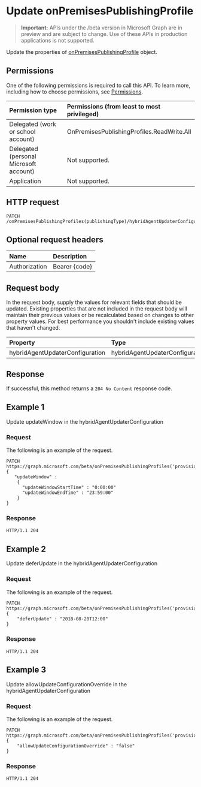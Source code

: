 # Update onPremisesPublishingProfile

> **Important:** APIs under the /beta version in Microsoft Graph are in preview and are subject to change. Use of these APIs in production applications is not supported.

Update the properties of [onPremisesPublishingProfile](../resources/onpremisespublishingprofile.md) object.

## Permissions

One of the following permissions is required to call this API. To learn more, including how to choose permissions, see [Permissions](../../../concepts/permissions_reference.md).

|Permission type                        | Permissions (from least to most privileged)              |
|:--------------------------------------|:---------------------------------------------------------|
|Delegated (work or school account)     | OnPremisesPublishingProfiles.ReadWrite.All |
|Delegated (personal Microsoft account) | Not supported. |
|Application                            | Not supported. |

## HTTP request
<!-- { "blockType": "ignored" } -->
```http
PATCH /onPremisesPublishingProfiles(publishingType)/hybridAgentUpdaterConfiguration
```

## Optional request headers

| Name       | Description|
|:-----------|:-----------|
| Authorization | Bearer {code} |

## Request body

In the request body, supply the values for relevant fields that should be updated. Existing properties that are not included in the request body will maintain their previous values or be recalculated based on changes to other property values. For best performance you shouldn't include existing values that haven't changed.

| Property     | Type        | Description |
|:-------------|:------------|:------------|
|hybridAgentUpdaterConfiguration|hybridAgentUpdaterConfiguration||

## Response

If successful, this method returns a `204 No Content` response code.

## Example 1

Update updateWindow in the hybridAgentUpdaterConfiguration

### Request

The following is an example of the request.
<!-- {
  "blockType": "request",
  "name": "update_onpremisespublishingprofile"
}-->

```http
PATCH https://graph.microsoft.com/beta/onPremisesPublishingProfiles('provisioning')/hybridAgentUpdaterConfiguration
{
   "updateWindow" :
    {
      "updateWindowStartTime" : "0:00:00"
      "updateWindowEndTime" : "23:59:00"
    }
}
```

### Response

<!-- {
  "blockType": "response",
  "truncated": true,
  "@odata.type": "microsoft.graph.onPremisesPublishingProfile"
} -->

```http
HTTP/1.1 204
```

## Example 2

Update deferUpdate in the hybridAgentUpdaterConfiguration 

### Request

The following is an example of the request.
<!-- {
  "blockType": "request",
  "name": "update_onpremisespublishingprofile"
}-->

```http
PATCH https://graph.microsoft.com/beta/onPremisesPublishingProfiles('provisioning')/hybridAgentUpdaterConfiguration
{
    "deferUpdate" : "2018-08-20T12:00"
}
```

### Response

<!-- {
  "blockType": "response",
  "truncated": true,
  "@odata.type": "microsoft.graph.onPremisesPublishingProfile"
} -->

```http
HTTP/1.1 204
```

## Example 3

Update allowUpdateConfigurationOverride in the hybridAgentUpdaterConfiguration

### Request

The following is an example of the request.
<!-- {
  "blockType": "request",
  "name": "update_onpremisespublishingprofile"
}-->

```http
PATCH https://graph.microsoft.com/beta/onPremisesPublishingProfiles('provisioning')/hybridAgentUpdaterConfiguration
{
    "allowUpdateConfigurationOverride" : "false"
}
```

### Response

<!-- {
  "blockType": "response",
  "truncated": true,
  "@odata.type": "microsoft.graph.onPremisesPublishingProfile"
} -->

```http
HTTP/1.1 204
```

<!-- uuid: 8fcb5dbc-d5aa-4681-8e31-b001d5168d79
2015-10-25 14:57:30 UTC -->
<!-- {
  "type": "#page.annotation",
  "description": "Update onpremisespublishingprofile",
  "keywords": "",
  "section": "documentation",
  "tocPath": ""
}-->